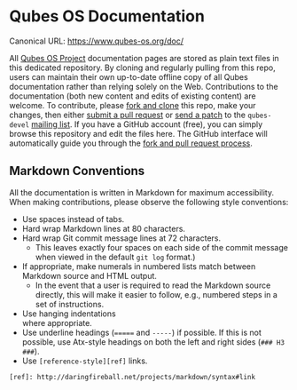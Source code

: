 Qubes OS Documentation
======================

Canonical URL: https://www.qubes-os.org/doc/

All [Qubes OS Project][qubes] documentation pages are stored as plain text
files in this dedicated repository. By cloning and regularly pulling from
this repo, users can maintain their own up-to-date offline copy of all
Qubes documentation rather than relying solely on the Web. Contributions
to the documentation (both new content and edits of existing content)
are welcome. To contribute, please [fork and clone][gh-fork] this repo,
make your changes, then either [submit a pull request][gh-pull] or
[send a patch][patch] to the `qubes-devel` [mailing list][lists]. If you have
a GitHub account (free), you can simply browse this repository and edit the
files here. The GitHub interface will automatically guide you through the
[fork and pull request process][gh-fork].


Markdown Conventions
--------------------

All the documentation is written in Markdown for maximum accessibility. When
making contributions, please observe the following style conventions:

 * Use spaces instead of tabs.
 * Hard wrap Markdown lines at 80 characters.
 * Hard wrap Git commit message lines at 72 characters.
   * This leaves exactly four spaces on each side of the commit message when
   viewed in the default `git log` format.)
 * If appropriate, make numerals in numbered lists match between Markdown
   source and HTML output.
   * In the event that a user is required to read the Markdown source
   directly, this will make it easier to follow, e.g., numbered steps in a
   set of instructions.
 * Use hanging indentations  
   where appropriate.
 * Use underline headings (`=====` and `-----`) if possible. If this is not
   possible, use Atx-style headings on both the left and right sides
   (`### H3 ###`).
 * Use `[reference-style][ref]` links.  
 
`[ref]: http://daringfireball.net/projects/markdown/syntax#link`


[qubes]: https://github.com/QubesOS
[gh-fork]: https://guides.github.com/activities/forking/
[gh-pull]: https://help.github.com/articles/using-pull-requests/
[patch]: https://www.qubes-os.org/doc/source-code/#sending-a-patch
[lists]: https://www.qubes-os.org/doc/mailing-lists/
